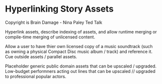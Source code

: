 # Hyperlinking Story Assets 

Copyright is Brain Damage - Nina Paley Ted Talk

Hyperlink assets, describe indexing of assets, and allow runtime merging or compile-time merging of unlicensed content.

Allow a user to have thier own licensed copy of a music soundtrack (such as owning a physical Compact Disc music album / track) and reference it. Cue outside assets / parallel assets.

Placeholder generic public domain assets that can be upscaled / upgraded. Low-budget performners acting out lines that can be upscaled // upgraded to professional popular actors.

